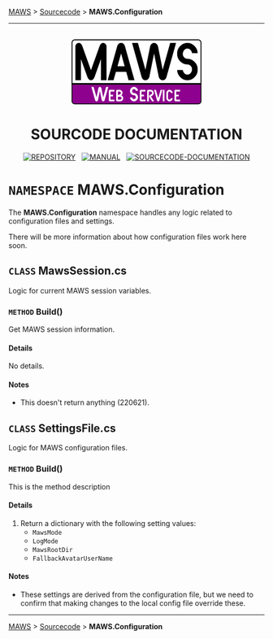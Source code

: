 <!-- b220624.102340 -->

[MAWS](https://github.com/spectrum-health-systems/MAWS) &gt; [Sourcecode](../Sourcecode/MAWS-Sourcecode.md) &gt;  **MAWS.Configuration**

***

<br>

<div align="center">

  <img src="../../.github/Resources/Assets/Logos/maws-logo-web-service-512x256.png" alt="MAWS logo" width="256">
  <h1> 
    SOURCODE DOCUMENTATION
  </h1>

  [![REPOSITORY](https://img.shields.io/badge/REPOSITORY-550055?style=for-the-badge)](https://github.com/spectrum-health-systems/MAWSC)&nbsp;&nbsp;&nbsp;[![MANUAL](https://img.shields.io/badge/MANUAL-550055?style=for-the-badge)](../Manual/MAWSC-Manual.md)&nbsp;&nbsp;&nbsp;[![SOURCECODE-DOCUMENTATION](https://img.shields.io/badge/SOURCECODE%20DOCUMENTATION-8e008e?style=for-the-badge)](MAWSC-Sourcecode.md)

</div>

# `NAMESPACE` MAWS.Configuration
The **MAWS.Configuration** namespace handles any logic related to configuration files and settings.

There will be more information about how configuration files work here soon.

## `CLASS` MawsSession.cs
Logic for current MAWS session variables.

### `METHOD` Build()
Get MAWS session information.

#### Details
No details.

#### Notes
* This doesn't return anything (220621).

## `CLASS` SettingsFile.cs
Logic for MAWS configuration files.

### `METHOD` Build()
This is the method description

#### Details
1. Return a dictionary with the following setting values:
    - `MawsMode`
    - `LogMode`
    - `MawsRootDir`
    - `FallbackAvatarUserName`

#### Notes
* These settings are derived from the configuration file, but we need to confirm that making changes to the local config file override these.

***

[MAWS](https://github.com/spectrum-health-systems/MAWS) &gt; [Sourcecode](../Sourcecode/MAWS-Sourcecode.md) &gt;  **MAWS.Configuration**